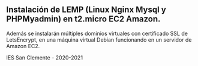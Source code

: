 ## Instalación de LEMP (Linux Nginx Mysql y PHPMyadmin) en t2.micro EC2 Amazon.

Además se instalarán múltiples dominios virtuales con certificado SSL de LetsEncrypt, en una máquina virtual Debian funcionando en un servidor de Amazon EC2.

IES San Clemente - 2020-2021
